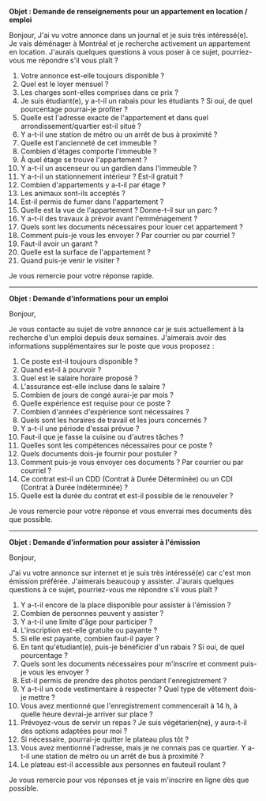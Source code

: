 
**Objet : Demande de renseignements pour un appartement en location / emploi**

Bonjour,
J'ai vu votre annonce dans un journal et je suis très intéressé(e). 
Je vais déménager à Montréal et je recherche activement un appartement en location. 
J'aurais quelques questions à vous poser à ce sujet, pourriez-vous me répondre s'il vous plaît ?

1. Votre annonce est-elle toujours disponible ?
2. Quel est le loyer mensuel ?
3. Les charges sont-elles comprises dans ce prix ?
4. Je suis étudiant(e), y a-t-il un rabais pour les étudiants ? Si oui, de quel pourcentage pourrai-je profiter ?
5. Quelle est l'adresse exacte de l'appartement et dans quel arrondissement/quartier est-il situé ?
6. Y a-t-il une station de métro ou un arrêt de bus à proximité ?
7. Quelle est l'ancienneté de cet immeuble ?
8. Combien d'étages comporte l'immeuble ?
9. À quel étage se trouve l'appartement ?
10. Y a-t-il un ascenseur ou un gardien dans l'immeuble ?
11. Y a-t-il un stationnement intérieur ? Est-il gratuit ?
12. Combien d'appartements y a-t-il par étage ?
13. Les animaux sont-ils acceptés ?
14. Est-il permis de fumer dans l'appartement ?
15. Quelle est la vue de l'appartement ? Donne-t-il sur un parc ?
16. Y a-t-il des travaux à prévoir avant l'emménagement ?
17. Quels sont les documents nécessaires pour louer cet appartement ?
18. Comment puis-je vous les envoyer ? Par courrier ou par courriel ?
19. Faut-il avoir un garant ?
20. Quelle est la surface de l'appartement ?
21. Quand puis-je venir le visiter ?

Je vous remercie pour votre réponse rapide.

---

**Objet : Demande d'informations pour un emploi**

Bonjour,

Je vous contacte au sujet de votre annonce car 
je suis actuellement à la recherche d'un emploi depuis deux semaines. 
J'aimerais avoir des informations supplémentaires sur le poste que vous proposez :

1. Ce poste est-il toujours disponible ?
2. Quand est-il à pourvoir ?
3. Quel est le salaire horaire proposé ?
4. L'assurance est-elle incluse dans le salaire ?
5. Combien de jours de congé aurai-je par mois ?
6. Quelle expérience est requise pour ce poste ?
7. Combien d'années d'expérience sont nécessaires ?
8. Quels sont les horaires de travail et les jours concernés ?
9. Y a-t-il une période d'essai prévue ?
10. Faut-il que je fasse la cuisine ou d'autres tâches ?
11. Quelles sont les compétences nécessaires pour ce poste ?
12. Quels documents dois-je fournir pour postuler ?
13. Comment puis-je vous envoyer ces documents ? Par courrier ou par courriel ?
14. Ce contrat est-il un CDD (Contrat à Durée Déterminée) ou un CDI (Contrat à Durée Indéterminée) ?
15. Quelle est la durée du contrat et est-il possible de le renouveler ?

Je vous remercie pour votre réponse et vous enverrai mes documents dès que possible.


---

**Objet : Demande d'information pour assister à l'émission**

Bonjour,

J'ai vu votre annonce sur internet et je suis très intéressé(e) car c'est mon émission préférée. J'aimerais beaucoup y assister. J'aurais quelques questions à ce sujet, pourriez-vous me répondre s'il vous plaît ?

1. Y a-t-il encore de la place disponible pour assister à l'émission ?
2. Combien de personnes peuvent y assister ?
3. Y a-t-il une limite d'âge pour participer ?
4. L'inscription est-elle gratuite ou payante ?
5. Si elle est payante, combien faut-il payer ?
6. En tant qu'étudiant(e), puis-je bénéficier d'un rabais ? Si oui, de quel pourcentage ?
7. Quels sont les documents nécessaires pour m'inscrire et comment puis-je vous les envoyer ?
8. Est-il permis de prendre des photos pendant l'enregistrement ?
9. Y a-t-il un code vestimentaire à respecter ? Quel type de vêtement dois-je mettre ?
10. Vous avez mentionné que l'enregistrement commencerait à 14 h, à quelle heure devrai-je arriver sur place ?
11. Prévoyez-vous de servir un repas ? Je suis végétarien(ne), y aura-t-il des options adaptées pour moi ?
12. Si nécessaire, pourrai-je quitter le plateau plus tôt ?
13. Vous avez mentionné l'adresse, mais je ne connais pas ce quartier. Y a-t-il une station de métro ou un arrêt de bus à proximité ?
14. Le plateau est-il accessible aux personnes en fauteuil roulant ?

Je vous remercie pour vos réponses et je vais m'inscrire en ligne dès que possible.

